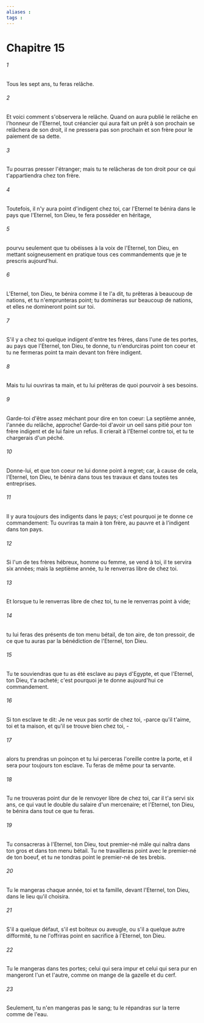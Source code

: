 ```yaml
---
aliases : 
tags : 
---
```


# Chapitre 15

###### 1
Tous les sept ans, tu feras relâche.
###### 2
Et voici comment s'observera le relâche. Quand on aura publié le relâche en l'honneur de l'Eternel, tout créancier qui aura fait un prêt à son prochain se relâchera de son droit, il ne pressera pas son prochain et son frère pour le paiement de sa dette.
###### 3
Tu pourras presser l'étranger; mais tu te relâcheras de ton droit pour ce qui t'appartiendra chez ton frère.
###### 4
Toutefois, il n'y aura point d'indigent chez toi, car l'Eternel te bénira dans le pays que l'Eternel, ton Dieu, te fera posséder en héritage,
###### 5
pourvu seulement que tu obéisses à la voix de l'Eternel, ton Dieu, en mettant soigneusement en pratique tous ces commandements que je te prescris aujourd'hui.
###### 6
L'Eternel, ton Dieu, te bénira comme il te l'a dit, tu prêteras à beaucoup de nations, et tu n'emprunteras point; tu domineras sur beaucoup de nations, et elles ne domineront point sur toi.
###### 7
S'il y a chez toi quelque indigent d'entre tes frères, dans l'une de tes portes, au pays que l'Eternel, ton Dieu, te donne, tu n'endurciras point ton coeur et tu ne fermeras point ta main devant ton frère indigent.
###### 8
Mais tu lui ouvriras ta main, et tu lui prêteras de quoi pourvoir à ses besoins.
###### 9
Garde-toi d'être assez méchant pour dire en ton coeur: La septième année, l'année du relâche, approche! Garde-toi d'avoir un oeil sans pitié pour ton frère indigent et de lui faire un refus. Il crierait à l'Eternel contre toi, et tu te chargerais d'un péché.
###### 10
Donne-lui, et que ton coeur ne lui donne point à regret; car, à cause de cela, l'Eternel, ton Dieu, te bénira dans tous tes travaux et dans toutes tes entreprises.
###### 11
Il y aura toujours des indigents dans le pays; c'est pourquoi je te donne ce commandement: Tu ouvriras ta main à ton frère, au pauvre et à l'indigent dans ton pays.
###### 12
Si l'un de tes frères hébreux, homme ou femme, se vend à toi, il te servira six années; mais la septième année, tu le renverras libre de chez toi.
###### 13
Et lorsque tu le renverras libre de chez toi, tu ne le renverras point à vide;
###### 14
tu lui feras des présents de ton menu bétail, de ton aire, de ton pressoir, de ce que tu auras par la bénédiction de l'Eternel, ton Dieu.
###### 15
Tu te souviendras que tu as été esclave au pays d'Egypte, et que l'Eternel, ton Dieu, t'a racheté; c'est pourquoi je te donne aujourd'hui ce commandement.
###### 16
Si ton esclave te dit: Je ne veux pas sortir de chez toi, -parce qu'il t'aime, toi et ta maison, et qu'il se trouve bien chez toi, -
###### 17
alors tu prendras un poinçon et tu lui perceras l'oreille contre la porte, et il sera pour toujours ton esclave. Tu feras de même pour ta servante.
###### 18
Tu ne trouveras point dur de le renvoyer libre de chez toi, car il t'a servi six ans, ce qui vaut le double du salaire d'un mercenaire; et l'Eternel, ton Dieu, te bénira dans tout ce que tu feras.
###### 19
Tu consacreras à l'Eternel, ton Dieu, tout premier-né mâle qui naîtra dans ton gros et dans ton menu bétail. Tu ne travailleras point avec le premier-né de ton boeuf, et tu ne tondras point le premier-né de tes brebis.
###### 20
Tu le mangeras chaque année, toi et ta famille, devant l'Eternel, ton Dieu, dans le lieu qu'il choisira.
###### 21
S'il a quelque défaut, s'il est boiteux ou aveugle, ou s'il a quelque autre difformité, tu ne l'offriras point en sacrifice à l'Eternel, ton Dieu.
###### 22
Tu le mangeras dans tes portes; celui qui sera impur et celui qui sera pur en mangeront l'un et l'autre, comme on mange de la gazelle et du cerf.
###### 23
Seulement, tu n'en mangeras pas le sang; tu le répandras sur la terre comme de l'eau.
